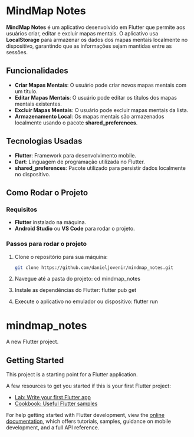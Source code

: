 # MindMap Notes

**MindMap Notes** é um aplicativo desenvolvido em Flutter que permite aos usuários criar, editar e excluir mapas mentais. O aplicativo usa **LocalStorage** para armazenar os dados dos mapas mentais localmente no dispositivo, garantindo que as informações sejam mantidas entre as sessões.

## Funcionalidades

- **Criar Mapas Mentais**: O usuário pode criar novos mapas mentais com um título.
- **Editar Mapas Mentais**: O usuário pode editar os títulos dos mapas mentais existentes.
- **Excluir Mapas Mentais**: O usuário pode excluir mapas mentais da lista.
- **Armazenamento Local**: Os mapas mentais são armazenados localmente usando o pacote **shared_preferences**.

## Tecnologias Usadas

- **Flutter**: Framework para desenvolvimento mobile.
- **Dart**: Linguagem de programação utilizada no Flutter.
- **shared_preferences**: Pacote utilizado para persistir dados localmente no dispositivo.

## Como Rodar o Projeto

### Requisitos

- **Flutter** instalado na máquina.
- **Android Studio** ou **VS Code** para rodar o projeto.

### Passos para rodar o projeto

1. Clone o repositório para sua máquina:
   ```bash
   git clone https://github.com/danieljovenir/mindmap_notes.git

2. Navegue até a pasta do projeto:
    cd mindmap_notes

3. Instale as dependências do Flutter:
    flutter pub get

4. Execute o aplicativo no emulador ou dispositivo:
    flutter run



# mindmap_notes

A new Flutter project.

## Getting Started

This project is a starting point for a Flutter application.

A few resources to get you started if this is your first Flutter project:

- [Lab: Write your first Flutter app](https://docs.flutter.dev/get-started/codelab)
- [Cookbook: Useful Flutter samples](https://docs.flutter.dev/cookbook)

For help getting started with Flutter development, view the
[online documentation](https://docs.flutter.dev/), which offers tutorials,
samples, guidance on mobile development, and a full API reference.
